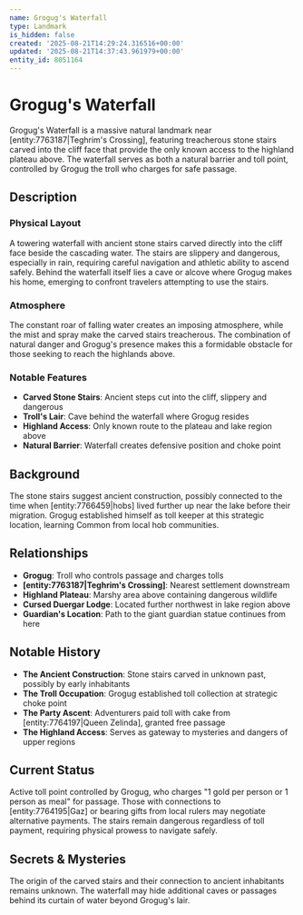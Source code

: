 ```yaml
---
name: Grogug's Waterfall
type: Landmark
is_hidden: false
created: '2025-08-21T14:29:24.316516+00:00'
updated: '2025-08-21T14:37:43.961979+00:00'
entity_id: 8051164
---
```


# Grogug's Waterfall

Grogug's Waterfall is a massive natural landmark near [entity:7763187|Teghrim's Crossing], featuring treacherous stone stairs carved into the cliff face that provide the only known access to the highland plateau above. The waterfall serves as both a natural barrier and toll point, controlled by Grogug the troll who charges for safe passage.

## Description

### Physical Layout

A towering waterfall with ancient stone stairs carved directly into the cliff face beside the cascading water. The stairs are slippery and dangerous, especially in rain, requiring careful navigation and athletic ability to ascend safely. Behind the waterfall itself lies a cave or alcove where Grogug makes his home, emerging to confront travelers attempting to use the stairs.

### Atmosphere

The constant roar of falling water creates an imposing atmosphere, while the mist and spray make the carved stairs treacherous. The combination of natural danger and Grogug's presence makes this a formidable obstacle for those seeking to reach the highlands above.

### Notable Features

- **Carved Stone Stairs**: Ancient steps cut into the cliff, slippery and dangerous
- **Troll's Lair**: Cave behind the waterfall where Grogug resides
- **Highland Access**: Only known route to the plateau and lake region above
- **Natural Barrier**: Waterfall creates defensive position and choke point

## Background

The stone stairs suggest ancient construction, possibly connected to the time when [entity:7766459|hobs] lived further up near the lake before their migration. Grogug established himself as toll keeper at this strategic location, learning Common from local hob communities.

## Relationships

- **Grogug**: Troll who controls passage and charges tolls
- **[entity:7763187|Teghrim's Crossing]**: Nearest settlement downstream
- **Highland Plateau**: Marshy area above containing dangerous wildlife
- **Cursed Duergar Lodge**: Located further northwest in lake region above
- **Guardian's Location**: Path to the giant guardian statue continues from here

## Notable History

- **The Ancient Construction**: Stone stairs carved in unknown past, possibly by early inhabitants
- **The Troll Occupation**: Grogug established toll collection at strategic choke point
- **The Party Ascent**: Adventurers paid toll with cake from [entity:7764197|Queen Zelinda], granted free passage
- **The Highland Access**: Serves as gateway to mysteries and dangers of upper regions

## Current Status

Active toll point controlled by Grogug, who charges "1 gold per person or 1 person as meal" for passage. Those with connections to [entity:7764195|Gaz] or bearing gifts from local rulers may negotiate alternative payments. The stairs remain dangerous regardless of toll payment, requiring physical prowess to navigate safely.

## Secrets & Mysteries

The origin of the carved stairs and their connection to ancient inhabitants remains unknown. The waterfall may hide additional caves or passages behind its curtain of water beyond Grogug's lair.